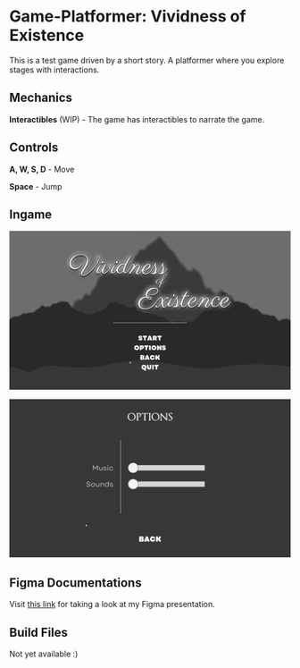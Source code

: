 # Game-Platformer: Vividness of Existence
This is a test game driven by a short story. A platformer where you explore stages with interactions.

## Mechanics
**Interactibles** (WIP) - The game has interactibles to narrate the game.

## Controls
**A, W, S, D** - Move

**Space** - Jump

## Ingame
![Image](https://github.com/PsychoLucidia/Game-Platformer/blob/main/readme%20Files/Screenshot%202023-11-03%20231657.png)

![Image](https://github.com/PsychoLucidia/Game-Platformer/blob/main/readme%20Files/Screenshot%202023-11-03%20231505.png)

## Figma Documentations
Visit [this link](https://www.figma.com/file/QfSoZrHhpjoq08adYhXI3p/Game-Design?type=design&node-id=0%3A1&mode=design&t=gfnKcFCG7DMsFWqm-1) for taking a look at my Figma presentation.

## Build Files
Not yet available :)

